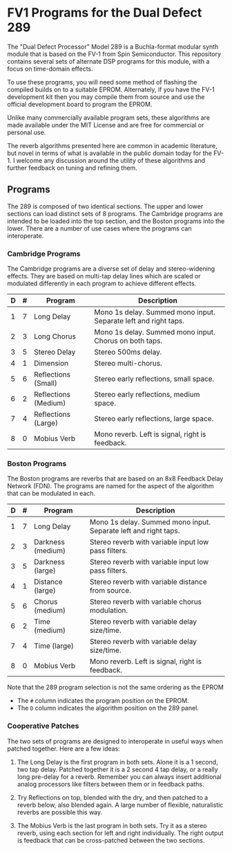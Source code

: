 # FV1 Programs for the Dual Defect 289

The "Dual Defect Processor" Model 289 is a Buchla-format modular synth module
that is based on the FV-1 from Spin Semiconductor. This repository contains
several sets of alternate DSP programs for this module, with a focus on
time-domain effects.

To use these programs, you will need some method of flashing the compiled builds
on to a suitable EPROM. Alternately, if you have the FV-1 development kit then
you may compile them from source and use the official development board to
program the EPROM.

Unlike many commercially available program sets, these algorithms are made
available under the MIT License and are free for commercial or personal use.

The reverb algorithms presented here are common in academic literature,
but novel in terms of what is available in the public domain today for the FV-1.
I welcome any discussion around the utility of these algorithms and further
feedback on tuning and refining them.

## Programs

The 289 is composed of two identical sections. The upper and lower sections can
load distinct sets of 8 programs. The Cambridge programs are intended to be
loaded into the top section, and the Boston programs into the lower. There are
a number of use cases where the programs can interoperate.

### Cambridge Programs

The Cambridge programs are a diverse set of delay and stereo-widening effects.
They are based on multi-tap delay lines which are scaled or modulated
differently in each program to achieve different effects.

| D | # | Program       |  Description  |
|---|---|---------------|---------------|
| 1 | 7 | Long Delay    |  Mono 1s delay. Summed mono input. Separate left and right taps. |
| 2 | 3 | Long Chorus   |  Mono 1s delay. Summed mono input. Chorus on both taps.  |
| 3 | 5 | Stereo Delay   |  Stereo 500ms delay.  |
| 4 | 1 | Dimension             | Stereo multi-chorus.      |
| 5 | 6 | Reflections (Small)   | Stereo early reflections, small space.   |
| 6 | 2 | Reflections (Medium)  | Stereo early reflections, medium space.  |
| 7 | 4 | Reflections (Large)   | Stereo early reflections, large space.   |
| 8 | 0 | Mobius Verb   | Mono reverb. Left is signal, right is feedback.  |

### Boston Programs

The Boston programs are reverbs that are based on an 8x8 Feedback Delay
Network (FDN). The programs are named for the aspect of the algorithm that can
be modulated in each.

| D | # |Program       |  Description  |
|---|---|------------|---------------|
| 1 | 7 | Long Delay        | Mono 1s delay. Summed mono input. Separate left and right taps. |
| 2 | 3 | Darkness (medium) | Stereo reverb with variable input low pass filters. |
| 3 | 5 | Darkness (large)  | Stereo reverb with variable input low pass filters. |
| 4 | 1 | Distance (large)  | Stereo reverb with variable distance from source.   |
| 5 | 6 | Chorus   (medium) | Stereo reverb with variable chorus modulation.      |
| 6 | 2 | Time     (medium) | Stereo reverb with variable delay size/time.        |
| 7 | 4 | Time     (large)  | Stereo reverb with variable delay size/time.        |
| 8 | 0 | Mobius Verb       | Mono reverb. Left is signal, right is feedback.     |

Note that the 289 program selection is not the same ordering as the EPROM

  *  The `#` column indicates the program position on the EPROM.
  *  The `D` column indicates the algorithm position on the 289 panel.

### Cooperative Patches

The two sets of programs are designed to interoperate in useful ways when patched
together. Here are a few ideas:

1.  The Long Delay is the first program in both sets. Alone it is a 1 second,
    two tap delay. Patched together it is a 2 second 4 tap delay, or a really
    long pre-delay for a reverb. Remember you can always insert additional
    analog processors like filters between them or in feedback paths.

2.  Try Reflections on top, blended with the dry, and then patched to a reverb
    below, also blended again. A large number of flexible, naturalistic reverbs
    are possible this way.

3. The Mobius Verb is the last program in both sets. Try it as a stereo reverb,
   using each section for left and right individually. The right output is
   feedback that can be cross-patched between the two sections.
